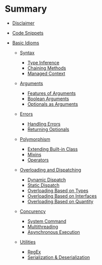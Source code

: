 # Summary

- [Disclaimer](./disclaimer.md)
- [Code Snippets](./snippets.md)
- [Basic Idioms](./idioms.md)

  - [Syntax]()
    - [Type Inference](./inference.md)
    - [Chaining Methods](./chaining.md)
    - [Managed Context](./context.md)

  - [Arguments]()
    - [Features of Arguments](./argfeat.md)
    - [Boolean Arguments](./flag.md)
    - [Optionals as Arguments](./optionals.md)

  - [Errors]()
    - [Handling Errors](./errhandle.md)
    - [Returning Optionals](./nilprop.md)
    
  - [Polymorphism]()
    - [Extending Built-in Class](./extbuiltin.md)
    - [Mixins](./mixin.md)
    - [Operators](./operators.md)
    
  - [Overloading and Dispatching]()
    - [Dynamic Dispatch](./dyndisp.md)
    - [Static Dispatch](./statdisp.md)
    - [Overloading Based on Types](./overloadbytype.md)
    - [Overloading Based on Interfaces](./overloadbytrait.md)
    - [Overloading Based on Quantity](./overloadbynum.md)

  - [Concurency]()
    - [System Command](./cmd.md)
    - [Multithreading](./thre.md)
    - [Asynchronous Execution](./async.md)
    
  - [Utilities]()
    - [RegEx](./regex.md)
    - [Serialization & Deserialization](./serdes.md)
